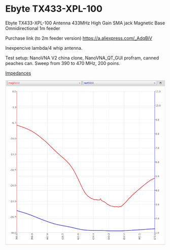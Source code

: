 # Ebyte TX433-XPL-100 

Ebyte TX433-XPL-100 Antenna 433MHz High Gain SMA jack Magnetic Base Omnidirectional 1m feeder 

Purchase link (to 2m feeder version) https://a.aliexpress.com/_AdqBiV

Inexpencive lambda/4 whip antenna.

Test setup: NanoVNA V2 china clone, NanoVNA_QT_GUI profram, canned peaches can. Sweep from 390 to 470 MHz, 200 poins.

[Impedances](TX433-XPL-100.csv)

![SWR graph](TX433-XPL-100.png)
